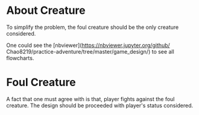 # About Creature

To simplify the problem, the foul creature should be the only creature 
considered.

One could see the [nbviewer](https://nbviewer.jupyter.org/github/
Chao8219/practice-adventure/tree/master/game_design/) 
to see all flowcharts.

# Foul Creature

A fact that one must agree with is that, player fights against the foul 
creature.
The design should be proceeded with player's status considered.
